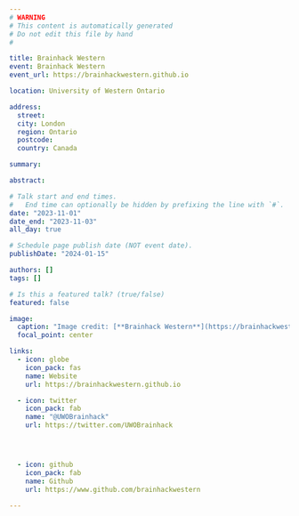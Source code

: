```yaml
---
# WARNING
# This content is automatically generated
# Do not edit this file by hand
#

title: Brainhack Western
event: Brainhack Western
event_url: https://brainhackwestern.github.io

location: University of Western Ontario

address:
  street:
  city: London
  region: Ontario
  postcode:
  country: Canada

summary:

abstract:

# Talk start and end times.
#   End time can optionally be hidden by prefixing the line with `#`.
date: "2023-11-01"
date_end: "2023-11-03"
all_day: true

# Schedule page publish date (NOT event date).
publishDate: "2024-01-15"

authors: []
tags: []

# Is this a featured talk? (true/false)
featured: false

image:
  caption: "Image credit: [**Brainhack Western**](https://brainhackwestern.github.io)"
  focal_point: center

links:
  - icon: globe
    icon_pack: fas
    name: Website
    url: https://brainhackwestern.github.io

  - icon: twitter
    icon_pack: fab
    name: "@UWOBrainhack"
    url: https://twitter.com/UWOBrainhack




  - icon: github
    icon_pack: fab
    name: Github
    url: https://www.github.com/brainhackwestern

---
```

